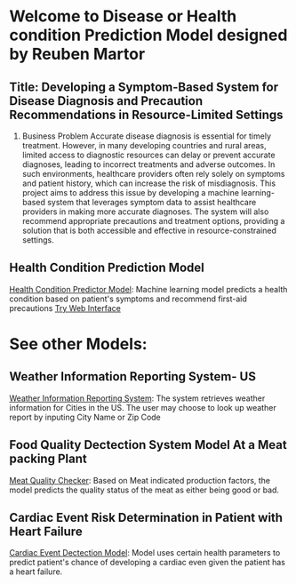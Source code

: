 # Welcome to Disease or Health condition Prediction Model designed by Reuben Martor

## Title: Developing a Symptom-Based System for Disease Diagnosis and Precaution Recommendations in Resource-Limited Settings 
1. Business Problem 
Accurate disease diagnosis is essential for timely treatment. However, in many developing countries and rural areas, limited access to diagnostic resources can delay or prevent accurate diagnoses, leading to incorrect treatments and adverse outcomes. In such environments, healthcare providers often rely solely on symptoms and patient history, which can increase the risk of misdiagnosis. 
This project aims to address this issue by developing a machine learning-based system that leverages symptom data to assist healthcare providers in making more accurate diagnoses. The system will also recommend appropriate precautions and treatment options, providing a solution that is both accessible and effective in resource-constrained settings. 


## Health Condition Prediction Model 
[Health Condition Predictor Model](https://github.com/wuahmartor/portfolio/blob/main/diseasePredictionSystem/disease_prediction.ipynb): Machine learning model predicts a health condition based on patient's symptoms and recommend first-aid precautions
[Try Web Interface]( http://192.168.12.76:8501)



# See other Models:
## Weather Information Reporting System- US 
[Weather Information Reporting System](https://github.com/wuahmartor/portfolio/blob/main/weatherReportSystem/weatherReportSystem.py):
The system retrieves weather information for Cities in the US. The user may choose to look up weather report by inputing City Name or Zip Code



## Food Quality Dectection System Model At a Meat packing Plant


[Meat Quality Checker](
https://github.com/wuahmartor/portfolio/blob/main/foodQualityDetectionSystem/foodQualityDectection.ipynb): Based on Meat indicated production factors, the model predicts the quality status of the meat as either being good or bad. 


## Cardiac Event Risk Determination in Patient with Heart Failure 
[Cardiac Event Dectection Model](https://github.com/wuahmartor/portfolio/blob/main/heartFailurePredictionModel/heartFailurePrediction.ipynb): Model uses certain health parameters to predict patient's chance of developing a cardiac even given the patient has a heart failure. 
